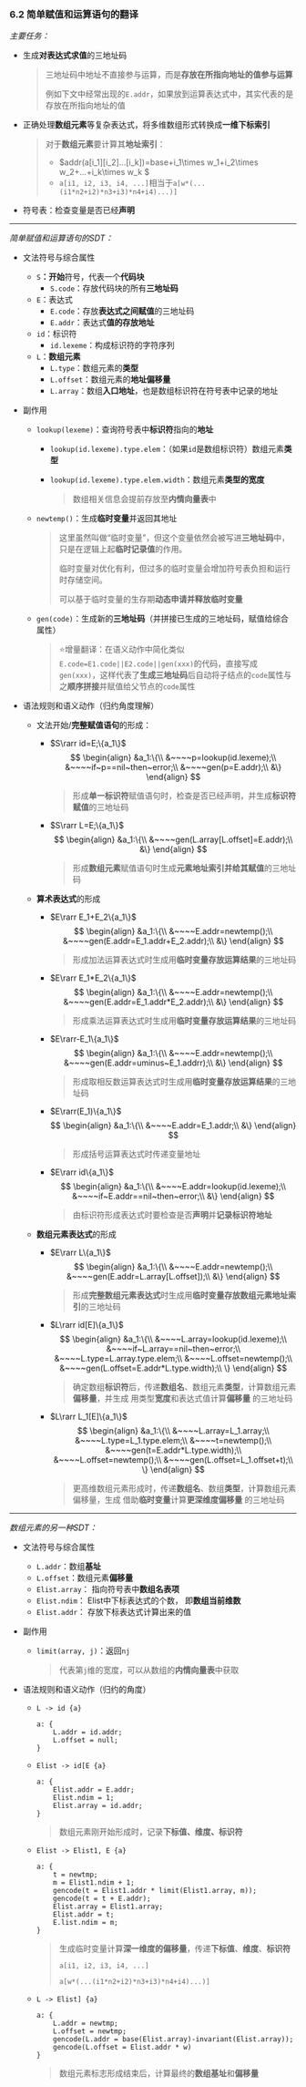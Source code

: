 ### 6.2 简单赋值和运算语句的翻译

*主要任务：*

-   生成**对表达式求值**的三地址码

    >   三地址码中地址不直接参与运算，而是**存放在所指向地址的值参与运算**
    >
    >   例如下文中经常出现的`E.addr`，如果放到运算表达式中，其实代表的是存放在所指向地址的值

-   正确处理**数组元素**等复杂表达式，将多维数组形式转换成**一维下标索引**

    >   对于**数组元素**要计算其**地址索引**：
    >
    >   -   $addr(a[i_1][i_2]...[i_k])=base+i_1\times w_1+i_2\times w_2+...+i_k\times w_k $
    >   -   `a[i1, i2, i3, i4, ...]`相当于`a[w*(...(i1*n2+i2)*n3+i3)*n4+i4)...)]`

-   符号表：检查变量是否已经**声明**


---

*简单赋值和运算语句的SDT：*

-   文法符号与综合属性

    -   `S`**：开始**符号，代表一个**代码块**
        -   `S.code`：存放代码块的所有**三地址码**
    -   `E`：表达式
        -   `E.code`：存放**表达式之间赋值**的三地址码
        -   `E.addr`：表达式**值的存放地址**
    -   `id`：标识符
        -   `id.lexeme`：构成标识符的字符序列
    -   `L`：**数组元素**
        -   `L.type`：数组元素的**类型**
        -   `L.offset`：数组元素的**地址偏移量**
        -   `L.array`：数组**入口地址**，也是数组标识符在符号表中记录的地址

-   副作用

    -   `lookup(lexeme)`：查询符号表中**标识符**指向的**地址**

        -   `lookup(id.lexeme).type.elem`：（如果`id`是数组标识符）数组元素**类型**

        -   `lookup(id.lexeme).type.elem.width`：数组元素**类型的宽度**

            >   数组相关信息会提前存放至**内情向量表**中

    -   `newtemp()`：生成**临时变量**并返回其地址

        >   这里虽然叫做“临时变量”，但这个变量依然会被写进**三地址码**中，只是在逻辑上起**临时记录值**的作用。
        >
        >   临时变量对优化有利，但过多的临时变量会增加符号表负担和运行时存储空间。
        >
        >   可以基于临时变量的生存期**动态申请并释放临时变量**

    -   `gen(code)`：生成新的**三地址码**（并拼接已生成的三地址码，赋值给综合属性）

        >   ⭐️增量翻译：在语义动作中简化类似`E.code=E1.code||E2.code||gen(xxx)`的代码，直接写成`gen(xxx)`，这样代表了**生成三地址码**后自动将子结点的`code`属性与之**顺序拼接**并赋值给父节点的`code`属性

-   语法规则和语义动作（归约角度理解）

    -   文法开始/**完整赋值语句**的形成：

        -   $S\rarr id=E;\{a_1\}$
            $$
            \begin{align} &a_1:\{\\ &~~~~p=lookup(id.lexeme);\\ &~~~~if~p==nil~then~error;\\ &~~~~gen(p=E.addr);\\ &\} \end{align}
            $$

            >   形成**单一标识符**赋值语句时，检查是否已经声明，并生成**标识符赋值**的三地址码

        -   $S\rarr L=E;\{a_1\}$
            $$
            \begin{align} &a_1:\{\\ &~~~~gen(L.array[L.offset]=E.addr);\\ &\} \end{align}
            $$

            >   形成**数组元素**赋值语句时生成**元素地址索引并给其赋值**的三地址码

    -   **算术表达式**的形成

        -   $E\rarr E_1+E_2\{a_1\}$
            $$
            \begin{align} &a_1:\{\\ &~~~~E.addr=newtemp();\\ &~~~~gen(E.addr=E_1.addr+E_2.addr);\\ &\} \end{align}
            $$

            >   形成加法运算表达式时生成用**临时变量存放运算结果**的三地址码

        -   $E\rarr E_1*E_2\{a_1\}$
            $$
            \begin{align} &a_1:\{\\ &~~~~E.addr=newtemp();\\ &~~~~gen(E.addr=E_1.addr*E_2.addr);\\ &\} \end{align}
            $$

            >   形成乘法运算表达式时生成用**临时变量存放运算结果**的三地址码

        -   $E\rarr-E_1\{a_1\}$
            $$
            \begin{align} &a_1:\{\\ &~~~~E.addr=newtemp();\\ &~~~~gen(E.addr=uminus~E_1.addrr);\\ &\} \end{align}
            $$

            >   形成取相反数运算表达式时生成用**临时变量存放运算结果**的三地址码

        -   $E\rarr(E_1)\{a_1\}$
            $$
            \begin{align} &a_1:\{\\ &~~~~E.addr=E_1.addr;\\ &\} \end{align}
            $$

            >   形成括号运算表达式时传递变量地址

        -   $E\rarr id\{a_1\}$
            $$
            \begin{align} &a_1:\{\\ &~~~~E.addr=lookup(id.lexeme);\\ &~~~~if~E.addr==nil~then~error;\\ &\} \end{align}
            $$

            >   由标识符形成表达式时要检查是否**声明**并**记录标识符地址**

    -   **数组元素表达式**的形成

        -   $E\rarr L\{a_1\}$
            $$
            \begin{align} &a_1:\{\\ &~~~~E.addr=newtemp();\\ &~~~~gen(E.addr=L.array[L.offset]);\\ &\} \end{align}
            $$

            >   形成**完整数组元素表达式**时生成用**临时变量存放数组元素地址索引**的三地址码

        -   $L\rarr id[E]\{a_1\}$
            $$
            \begin{align} &a_1:\{\\ &~~~~L.array=lookup(id.lexeme);\\ &~~~~if~L.array==nil~then~error;\\ &~~~~L.type=L.array.type.elem;\\ &~~~~L.offset=newtemp();\\ &~~~~gen(L.offset=E.addr*L.type.width);\\ \} \end{align}
            $$

            >   确定数组**标识符**后，传递**数组名**、数组元素**类型**，计算数组元素**偏移量**，并生成 用类型**宽度**和表达式值计算**偏移量** 的三地址码

        -   $L\rarr L_1[E]\{a_1\}$
            $$
            \begin{align} &a_1:\{\\ &~~~~L.array=L_1.array;\\ &~~~~L.type=L_1.type.elem;\\ &~~~~t=newtemp();\\ &~~~~gen(t=E.addr*L.type.width);\\ &~~~~L.offset=newtemp();\\ &~~~~gen(L.offset=L_1.offset+t);\\ \} \end{align}
            $$

            >   更高维数组元素形成时，传递**数组名**、数组**类型**，计算数组元素偏移量，生成 借助**临时变量**计算**更深维度偏移量** 的三地址码

---

*数组元素的另一种SDT：*

-   文法符号与综合属性

    -   `L.addr`：数组**基址**
    -   `L.offset`：数组元素**偏移量**
    -   `Elist.array`： 指向符号表中**数组名表项**
    -   `Elist.ndim`： Elist中下标表达式的个数， 即**数组当前维数**
    -   `Elist.addr`： 存放下标表达式计算出来的值

-   副作用

    -   `limit(array, j)`：返回`nj`

        >   代表第`j`维的宽度，可以从数组的**内情向量表**中获取

-   语法规则和语义动作（归约的角度）

    -   `L -> id {a}`

        ```
        a: {
            L.addr = id.addr;
            L.offset = null;
        }
        ```

    -   `Elist -> id[E {a}`

        ```
        a: {
            Elist.addr = E.addr;
            Elist.ndim = 1;
            Elist.array = id.addr;
        }
        ```

        >   数组元素刚开始形成时，记录**下标值、维度、标识符**

    -   `Elist -> Elist1, E {a}`

        ```
        a: {
            t = newtmp;
            m = Elist1.ndim + 1;
            gencode(t = Elist1.addr * limit(Elist1.array, m));
            gencode(t = t + E.addr);
            Elist.array = Elist1.array;
            Elist.addr = t;
            E.list.ndim = m;
        }
        ```

        >   生成临时变量计算**深一维度的偏移量**，传递**下标值**、**维度**、**标识符**
        >
        >   `a[i1, i2, i3, i4, ...]`
        >
        >   `a[w*(...(i1*n2+i2)*n3+i3)*n4+i4)...)]`

    -   `L -> Elist] {a}`

        ```
        a: {
            L.addr = newtmp;
            L.offset = newtmp;
            gencode(L.addr = base(Elist.array)-invariant(Elist.array));
            gencode(L.offset = Elist.addr * w)
        }
        ```

        >   数组元素标志形成结束后，计算最终的**数组基址**和**偏移量**

